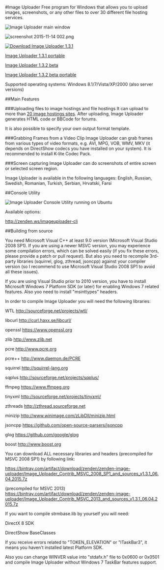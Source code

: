 #Image Uploader
Free program for Windows that allows you to upload images, screenshots, or any other files to over 30 different file hosting services. 

![Image Uploader main window](https://lh3.googleusercontent.com/-Cn0FbMwNmME/VXvtHdBlKgI/AAAAAAAAF0A/r7soROnyqrg/s0/clipboard_5956_12792.png)

![screenshot 2015-11-14 002.png](https://lh3.googleusercontent.com/-hZRUh-39ROU/VkrluD32XdI/AAAAAAAAGd8/dJQbKTHiVlk/s0/screenshot%2525202015-11-17%252520001.png)

[![Download Image Uploader 1.3.1](https://lh4.googleusercontent.com/-D6wvBfMHonw/VQHgBb9ZFzI/AAAAAAAAD1s/Hq1uUei_C-s/s0/download-button-en.png)](https://bintray.com/artifact/download/zenden/zenden-image-uploader/image-uploader-1.3.1-build-4318-upd-setup.exe)

[Image Uploader 1.3.1 portable](https://bintray.com/artifact/download/zenden/zenden-image-uploader/image-uploader-1.3.1-build-4318-upd-portable.7z)

[Image Uploader 1.3.2 beta](https://bintray.com/artifact/download/zenden/zenden-image-uploader/image-uploader-1.3.2-alpha-build-4510-setup.exe)


[Image Uploader 1.3.2 beta portable](https://bintray.com/artifact/download/zenden/zenden-image-uploader/image-uploader-1.3.2-alpha-build-4510-portable.7z)


Supported operating systems: Windows 8.1/7/Vista/XP/2000 (also server versions)

##Main Features

###Uploading files to image hostings and file hostings
It can upload to more than [20 image hostings sites](http://zenden.ws/imageuploader_servers). After uploading, Image Uploader generates HTML code or BBCode for forums.

It is also possible to specify your own output format template.

###Grabbing Frames from a Video Clip
Image Uploader can grab frames from various types of video formats, e.g. AVI, MPG, VOB, WMV, MKV (it depends on DirectShow codecs you have installed on your system). It is recommended to install K-lite Codec Pack.

###Screen capturing
Image Uploader can do screenshots of entire screen or selected screen region.

Image Uploader is available in the following languages: English, Russian, Swedish, Romanian, Turkish, Serbian, Hrvatski, Farsi

##Console Utility

![Image Uploader Console Utility running on Ubuntu](https://lh4.googleusercontent.com/-cNDZG8GzVA4/VSwRWt6NyBI/AAAAAAAAEGU/y2TJbwUWhfQ/s0/Terminal_001.png)

Available options:

http://zenden.ws/imageuploader-cli

##Building from source

You need Microsoft Visual C++ at least 9.0 version (Microsoft Visual Studio 2008 SP1). 
If you are using a newer MSVC version, you may experience some compilation errors, which can be solved easily (if you fix these errors, please provide a patch or pull request). 
But also you need to recompile 3rd-party 
libraries (squirrel, glog, zthread, jsoncpp) against your compiler version (so I recommend to use Microsoft Visual Studio 2008 SP1 to avoid all these issues).


If you are using Visual Studio prior to 2010 version, you have to install Microsoft Windows 7 Platform SDK (or later) for enabling Windows 7 related features.
Also yoo need to install "msinttypes" headers. 

In order to compile Image Uploader you will need the following libraries:

WTL             http://sourceforge.net/projects/wtl/

libcurl         http://curl.haxx.se/libcurl/

openssl         https://www.openssl.org

zlib            http://www.zlib.net

pcre            http://www.pcre.org

pcre++          http://www.daemon.de/PCRE

squirrel        http://squirrel-lang.org

sqplus          http://sourceforge.net/projects/sqplus/

ffmpeg          https://www.ffmpeg.org

tinyxml         http://sourceforge.net/projects/tinyxml/

zthreads        http://zthread.sourceforge.net

minizip         http://www.winimage.com/zLibDll/minizip.html

jsoncpp         https://github.com/open-source-parsers/jsoncpp

glog            https://github.com/google/glog

boost           http://www.boost.org

You can download ALL necessary libraries and headers (precompiled for MSVC 2008 SP1) by following link:

https://bintray.com/artifact/download/zenden/zenden-image-uploader/Image_Uploader_Contrib_MSVC_2008_SP1_and_sources_v1.3.1_06.04.2015.7z

(precompiled for MSVC 2013)
https://bintray.com/artifact/download/zenden/zenden-image-uploader/Image_Uploader_Contrib_MSVC_2013_and_sources_v1.3.1_06.04.2015.7z


If you want to compile strmbase.lib by yourself you will need:

DirectX 8 SDK

DirectShow BaseClasses

If you receive errors related to "TOKEN_ELEVATION" or "ITaskBar3", it means you haven't installed latest Platform SDK. 

Also you can change WINVER value into "stdafx.h" file to 0x0600 or 0x0501 and compile Image Uploader 
without Windows 7 TaskBar features support.
